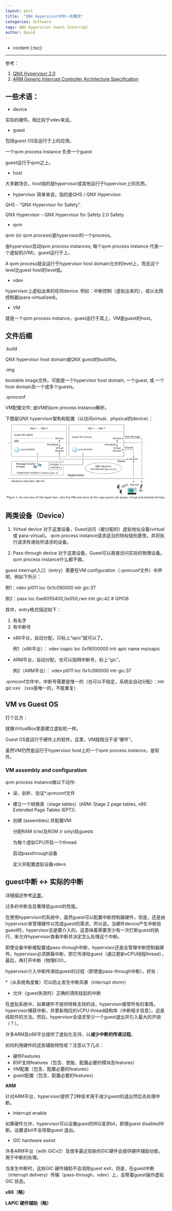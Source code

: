 ```yaml
---
layout: post
title:  "QNX Hypervisor中的一些概念"
categories: Software
tags: QNX Hypervisor Guest Interrupt
author: David
---
```


* content
{:toc}

---
参考：

1. [QNX Hypervisor 2.0](http://www.qnx.com/developers/docs/7.0.0/#com.qnx.doc.hypervisor.nonsafety.user/topic/about.html)
2. [ARM Generic Interrupt Controller Architecture Specification](https://static.docs.arm.com/ihi0069/c/IHI0069C_gic_architecture_specification.pdf)

## 一些术语：

* device

实际的硬件。相比较于vdev来说。

* guest

包括guest OS及运行于上的应用。

一个qvm process instance 负责一个guest

guest运行于qvm之上。

* host

大多数场合，host指的是hypervisor或其他运行于hypervisor上的东西。

* hypervisor
简单来说，指的是QHS / QNX Hypervisor. 

QHS - “QNX Hypervisor for Safety”.

QNX Hypervisor - QNX Hypervisor for Safety 2.0 Safety.

* qvm

qvm (or qvm process)是hypervisor的一个process。

由hypervisor启动qvm process instances; 每个qvm process instance 代表一个虚拟机(VM)，guest运行于上。

A qvm process就会运行于hypervisor host domain允许的level上，而且这个level比guest host的level低。

* vdev

hypervisor上虚拟出来的任何device. 例如：中断控制（虚拟出来的），或以太网控制器(para-virtualized)。

* VM

就是一个qvm process instance，guest运行于其上，VM是guest的host。

## 文件后缀

.build

QNX hypervisor host domain或QNX guest的buildfile。

.img

bootable image文件。可能是一个hypervisor host domain, 一个guest, 或 一个host domain及一个或多个guests。

.qvmconf

VM配置文件; 由VM的qvm process instance解析。


下图是QNX hypervisor架构和配置（以访问virtual、physical的device）：
![QNX hypervisor architecture](https://github.com/titron/titron.github.io/raw/master/img/2020-04-27-Overview_Hypervisor.png)  
  
  
## 两类设备（Device）

1. Virtual device
对于这类设备，Guest访问（被分配的）虚拟地址设备(virtual 或 para-virtual)。
qvm process instance请求适当的特权级别更改，并将执行请求传递给所请求的设备。 

2. Pass-through device
对于这类设备，Guest可以直接访问实际的物理设备。
qvm process instance什么都不做。


guest interrupt入口（entry）需要在VM configuration（.qvmconf文件）中声明，例如下所示：

例1：vdev pl011 loc 0x1c090000 intr gic:37

例2：pass loc 0xe6055400,0x050,rwn intr gic:42 # GPIO6

其中，entry格式描述如下：
1. 有名字
2. 有中断号
- x86平台，自动分配，只标上“apic”就可以了。

  例1（x86平台）：
  vdev ioapic 
  loc 0xf8000000
  intr apic 
  name myioapic
  
- ARM平台，自动分配，也可以指明中断号，标上“gic”。

  例2（ARM平台）：
  vdev pl011 
  loc 0x1c090000 
  intr gic:37


.qvmconf文件中，中断号需要是惟一的（也可以不指定，系统会自动分配）：intr gic:xxx （xxx是唯一的，不能重复）

## VM vs Guest OS

打个比方：

就像VirtualBox里面建立虚拟机一样。

Guest OS是运行于硬件上的软件，这里，VM就相当于该“硬件”。

虽然VM仍然是运行于hypervisor host上的一个qvm process instance，是软件。


### VM assembly and configuration

qvm process instance做以下动作:

* 读、剖析、验证*.qvmconf文件
* 建立一个转换表（stage tables）(ARM: Stage 2 page tables, x86: Extended Page Tables (EPT)).
* 创建 (assembles) 并配置VM:

  分配RAM (r/w)及ROM (r only)给guests
  
  为每个虚拟CPU开启一个thread
  
  启动passthrough设备
  
  定义并配置虚拟设备vdevs
  

## guest中断 <-> 实际的中断

详细描述参考[这里](http://www.qnx.com/developers/docs/7.0.0/index.html#com.qnx.doc.hypervisor.user/topic/perform/irqs.html)。

过多的中断会显著降低guest的性能。

在使用hypervisor的系统中，虽然guest可以配置中断控制器硬件，但是，还是由hypervisor来管理硬件以完成guest的需求。所以说，当硬件device产生中断给guest时，hypervisor总是要介入的，这意味着需要至少有一次打断guest的执行，来允许hypervisor查看中断并决定怎么处理这个中断。

即使设备中断被配置成pass-through中断，hypervisor还是会管理中断控制器硬件。hypervisor必须屏蔽中断，把它传递给guest（通过更新vCPU线程thread），最后，再打开中断（物理EOI）。

hypervisor介入中断传递给guest的过程（即使是pass-through中断），好处：

*（从系统角度看）可以防止发生中断风暴（interrupt storm）
* 允许（guest失效时）正确的清除挂起的中断

在虚拟系统中，如果硬件不提供特殊支持的话，hypervisor接管所有的事情。hypervisor捕获中断，并更新相应的vCPU thread结构体（中断相关信息）。这是纯软件的方法。然后，hypervisor会请求至少一个guest退出并引入最大的开销（？）。

许多ARM及x86平台提供了虚拟化支持，以**减少中断的传递过程**。

如何利用硬件的这些辅助特性呢？注意以下几点：
* 硬件Features
* BSP支持features（包含、使能、配置必要的模块及features）
* VM配置（包含、配置必要的features）
* guest配置（包含、配置必要的features）

**ARM**

针对ARM平台，hypervisor提供了2种技术用于减少guest的退出然后去处理中断。

- Interrupt enable

如果硬件允许，hypervisor可以设置guest的IRQ请求bit，即便guest disabled中断。设置该bit不会导致guest 退出。

- GIC hardware assist

许多ARM平台（with GICv2）及很多最近较新的GIC硬件会提供硬件辅助功能，用于中断的处理。

当发生中断时，这些GIC 硬件辅助不会消除guest exit，但是，在guest中断（interrupt delivery）传输（pass-through，vdev）上，会帮着guest操作虚拟GIC 状态。

**x86（略）**

**LAPIC 硬件辅助（略）**









